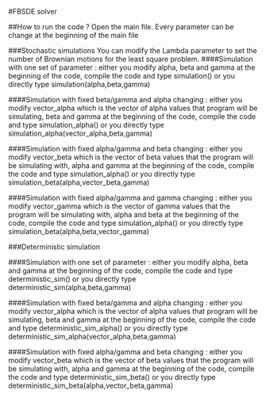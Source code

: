 #FBSDE solver

##How to run the code ?
Open the main file.
Every parameter can be change at the beginning of the main file

###Stochastic simulations
You can modify the Lambda parameter to set the number of Brownian motions for the least square problem.
####Simulation with one set of parameter : 
either you modify alpha, beta and gamma at the beginning of the code, compile the code and type simulation()
or you directly type simulation(alpha,beta,gamma)

####Simulation with fixed beta/gamma and alpha changing : 
either you modify vector_alpha which is the vector of alpha values that program will be simulating, beta and gamma at the beginning of the code, compile the code and type simulation_alpha()
or you directly type simulation_alpha(vector_alpha,beta,gamma)

####Simulation with fixed alpha/gamma and beta changing : 
either you modify vector_beta which is the vector of beta values that the program will be simulating with, alpha and gamma at the beginning of the code, compile the code and type simulation_alpha()
or you directly type simulation_beta(alpha,vector_beta,gamma)

####Simulation with fixed alpha/gamma and gamma changing : 
either you modify vector_gamma which is the vector of gamma values that the program will be simulating with, alpha and beta at the beginning of the code, compile the code and type simulation_alpha()
or you directly type simulation_beta(alpha,beta,vector_gamma)

###Deterministic simulation

####Simulation with one set of parameter : 
either you modify alpha, beta and gamma at the beginning of the code, compile the code and type deterministic_sim()
or you directly type deterministic_sim(alpha,beta,gamma)

####Simulation with fixed beta/gamma and alpha changing : 
either you modify vector_alpha which is the vector of alpha values that program will be simulating, beta and gamma at the beginning of the code, compile the code and type deterministic_sim_alpha()
or you directly type deterministic_sim_alpha(vector_alpha,beta,gamma)

####Simulation with fixed alpha/gamma and beta changing : 
either you modify vector_beta which is the vector of beta values that the program will be simulating with, alpha and gamma at the beginning of the code, compile the code and type deterministic_sim_beta()
or you directly type deterministic_sim_beta(alpha,vector_beta,gamma)
